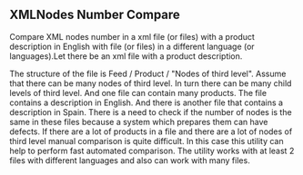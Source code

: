 ## XMLNodes Number Compare

<p>Compare XML nodes number in a xml file (or files) with a product description in English with file (or files) in
a different language (or languages).Let there be an xml file with a product description.</p> 
The structure of the file is Feed / Product / "Nodes of third level". Assume that there can be many nodes of third level. 
    In turn there can be many child levels of third level. And one file can contain many products. 
The file contains a description in English. And there is another file that contains a description in Spain.    There is a need to check if the number of nodes is the same in these files because a system which prepares them
can have defects. If there are a lot of products in a file and there are a lot of nodes of third level 
manual comparison is quite difficult. In this case this utility can help to perform fast automated comparison. 
    The utility works with at least 2 files with different languages and also can work with many files.

